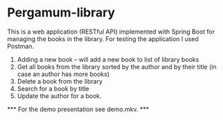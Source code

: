 # Pergamum-library

This is a web application (RESTful API) implemented with Spring Boot for managing the books in the library. For testing the application I used Postman.

1. Adding a new book – will add a new book to list of library books
2. Get all books from the library sorted by the author and by their title (in case an author has more books)
3. Delete a book from the library
4. Search for a book by title
5. Update the author for a book.

*** For the demo presentation see demo.mkv. ***
